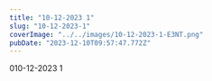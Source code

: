 ```yaml
---
title: "10-12-2023 1"
slug: "10-12-2023-1"
coverImage: "../../images/10-12-2023-1-E3NT.png"
pubDate: "2023-12-10T09:57:47.772Z"
---
```


010-12-2023 1
